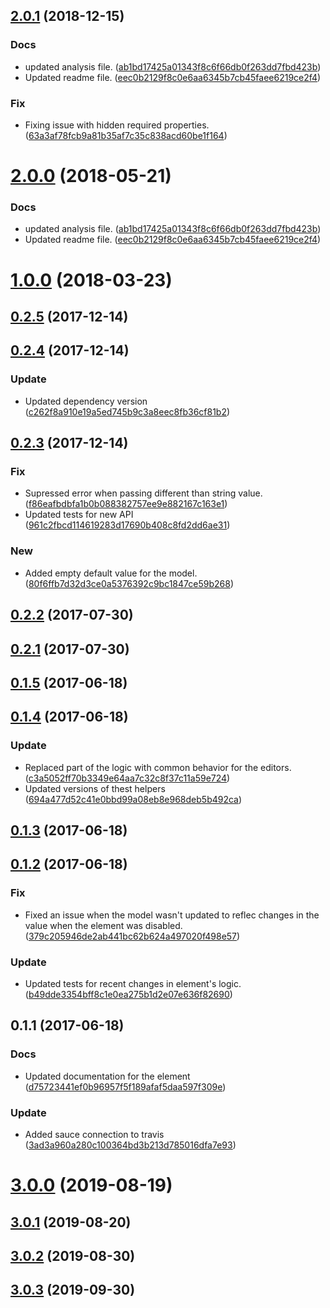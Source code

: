 <a name="2.0.1"></a>
## [2.0.1](https://github.com/advanced-rest-client/form-data-editor/compare/0.2.4...2.0.1) (2018-12-15)


### Docs

* updated analysis file. ([ab1bd17425a01343f8c6f66db0f263dd7fbd423b](https://github.com/advanced-rest-client/form-data-editor/commit/ab1bd17425a01343f8c6f66db0f263dd7fbd423b))
* Updated readme file. ([eec0b2129f8c0e6aa6345b7cb45faee6219ce2f4](https://github.com/advanced-rest-client/form-data-editor/commit/eec0b2129f8c0e6aa6345b7cb45faee6219ce2f4))

### Fix

* Fixing issue with hidden required properties. ([63a3af78fcb9a81b35af7c35c838acd60be1f164](https://github.com/advanced-rest-client/form-data-editor/commit/63a3af78fcb9a81b35af7c35c838acd60be1f164))



<a name="2.0.0"></a>
# [2.0.0](https://github.com/advanced-rest-client/form-data-editor/compare/0.2.4...2.0.0) (2018-05-21)


### Docs

* updated analysis file. ([ab1bd17425a01343f8c6f66db0f263dd7fbd423b](https://github.com/advanced-rest-client/form-data-editor/commit/ab1bd17425a01343f8c6f66db0f263dd7fbd423b))
* Updated readme file. ([eec0b2129f8c0e6aa6345b7cb45faee6219ce2f4](https://github.com/advanced-rest-client/form-data-editor/commit/eec0b2129f8c0e6aa6345b7cb45faee6219ce2f4))



<a name="1.0.0"></a>
# [1.0.0](https://github.com/advanced-rest-client/form-data-editor/compare/0.2.4...1.0.0) (2018-03-23)




<a name="0.2.5"></a>
## [0.2.5](https://github.com/advanced-rest-client/form-data-editor/compare/0.2.4...0.2.5) (2017-12-14)




<a name="0.2.4"></a>
## [0.2.4](https://github.com/advanced-rest-client/form-data-editor/compare/0.2.3...0.2.4) (2017-12-14)


### Update

* Updated dependency version ([c262f8a910e19a5ed745b9c3a8eec8fb36cf81b2](https://github.com/advanced-rest-client/form-data-editor/commit/c262f8a910e19a5ed745b9c3a8eec8fb36cf81b2))



<a name="0.2.3"></a>
## [0.2.3](https://github.com/advanced-rest-client/form-data-editor/compare/0.2.1...0.2.3) (2017-12-14)


### Fix

* Supressed error when passing different than string value. ([f86eafbdbfa1b0b088382757ee9e882167c163e1](https://github.com/advanced-rest-client/form-data-editor/commit/f86eafbdbfa1b0b088382757ee9e882167c163e1))
* Updated tests for new API ([961c2fbcd114619283d17690b408c8fd2dd6ae31](https://github.com/advanced-rest-client/form-data-editor/commit/961c2fbcd114619283d17690b408c8fd2dd6ae31))

### New

* Added empty default value for the model. ([80f6ffb7d32d3ce0a5376392c9bc1847ce59b268](https://github.com/advanced-rest-client/form-data-editor/commit/80f6ffb7d32d3ce0a5376392c9bc1847ce59b268))



<a name="0.2.2"></a>
## [0.2.2](https://github.com/advanced-rest-client/form-data-editor/compare/0.2.1...0.2.2) (2017-07-30)




<a name="0.2.1"></a>
## [0.2.1](https://github.com/advanced-rest-client/form-data-editor/compare/0.1.5...0.2.1) (2017-07-30)




<a name="0.1.5"></a>
## [0.1.5](https://github.com/advanced-rest-client/form-data-editor/compare/0.1.4...v0.1.5) (2017-06-18)




<a name="0.1.4"></a>
## [0.1.4](https://github.com/advanced-rest-client/form-data-editor/compare/0.1.3...v0.1.4) (2017-06-18)


### Update

* Replaced part of the logic with common behavior for the editors. ([c3a5052ff70b3349e64aa7c32c8f37c11a59e724](https://github.com/advanced-rest-client/form-data-editor/commit/c3a5052ff70b3349e64aa7c32c8f37c11a59e724))
* Updated versions of thest helpers ([694a477d52c41e0bbd99a08eb8e968deb5b492ca](https://github.com/advanced-rest-client/form-data-editor/commit/694a477d52c41e0bbd99a08eb8e968deb5b492ca))



<a name="0.1.3"></a>
## [0.1.3](https://github.com/advanced-rest-client/form-data-editor/compare/0.1.2...v0.1.3) (2017-06-18)




<a name="0.1.2"></a>
## [0.1.2](https://github.com/advanced-rest-client/form-data-editor/compare/0.1.1...v0.1.2) (2017-06-18)


### Fix

* Fixed an issue when the model wasn't updated to reflec changes in the value when the element was disabled. ([379c205946de2ab441bc62b624a497020f498e57](https://github.com/advanced-rest-client/form-data-editor/commit/379c205946de2ab441bc62b624a497020f498e57))

### Update

* Updated tests for recent changes in element's logic. ([b49dde3354bff8c1e0ea275b1d2e07e636f82690](https://github.com/advanced-rest-client/form-data-editor/commit/b49dde3354bff8c1e0ea275b1d2e07e636f82690))



<a name="0.1.1"></a>
## 0.1.1 (2017-06-18)


### Docs

* Updated documentation for the element ([d75723441ef0b96957f5f189afaf5daa597f309e](https://github.com/advanced-rest-client/form-data-editor/commit/d75723441ef0b96957f5f189afaf5daa597f309e))

### Update

* Added sauce connection to travis ([3ad3a960a280c100364bd3b213d785016dfa7e93](https://github.com/advanced-rest-client/form-data-editor/commit/3ad3a960a280c100364bd3b213d785016dfa7e93))



# [3.0.0](https://github.com/advanced-rest-client/form-data-editor/compare/0.2.4...3.0.0) (2019-08-19)



## [3.0.1](https://github.com/advanced-rest-client/form-data-editor/compare/0.2.4...3.0.1) (2019-08-20)



## [3.0.2](https://github.com/advanced-rest-client/form-data-editor/compare/0.2.4...3.0.2) (2019-08-30)



## [3.0.3](https://github.com/advanced-rest-client/form-data-editor/compare/0.2.4...3.0.3) (2019-09-30)



